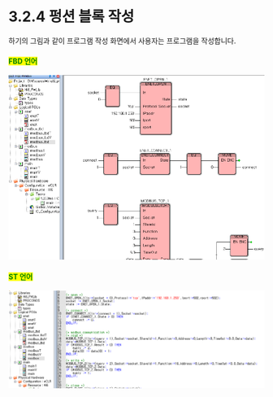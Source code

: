 ﻿# 3.2.4 펑션 블록 작성

하기의 그림과 같이 프로그램 작성 화면에서 사용자는 프로그램을 작성합니다.

#### <mark style="color:green;">FBD 언어</mark>

![](../../_assets/image17.png)

#### <mark style="color:green;">ST 언어</mark>

![](../../_assets/image18.png)
